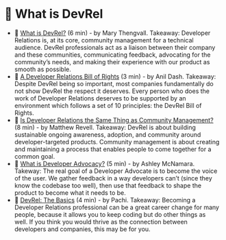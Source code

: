 # 🥑 What is DevRel

- 📃 [What is DevRel?](https://blog.vanillaforums.com/developer-relations-what-is-devrel) (6 min) - by Mary Thengvall. Takeaway: Developer Relations is, at its core, community management for a technical audience. DevRel professionals act as a liaison between their company and these communities, communicating feedback, advocating for the community’s needs, and making their experience with our product as smooth as possible.
- 📃 [A Developer Relations Bill of Rights](https://medium.com/glitch/a-developer-relations-bill-of-rights-21381920e273) (3 min) - by Anil Dash. Takeaway: Despite DevRel being so important, most companies fundamentally do not show DevRel the respect it deserves. Every person who does the work of Developer Relations deserves to be supported by an environment which follows a set of 10 principles: the DevRel Bill of Rights.
- 📃 [Is Developer Relations the Same Thing as Community Management?](https://devrel.net/dev-rel/is-developer-relations-the-same-thing-as-community-management) (8 min) - by Matthew Revell. Takeaway: DevRel is about building sustainable ongoing awareness, adoption, and community around developer-targeted products. Community management is about creating and maintaining a process that enables people to come together for a common goal.
- 📃 [What is Developer Advocacy?](https://medium.com/@ashleymcnamara/what-is-developer-advocacy-3a92442b627c) (5 min) - by Ashley McNamara. Takeway: The real goal of a Developer Advocate is to become the voice of the user. We gather feedback in a way developers can’t (since they know the codebase too well), then use that feedback to shape the product to become what it needs to be.
- 📃 [DevRel: The Basics](https://dev.to/pachicodes/devrel-the-basics-j3o) (4 min) - by Pachi. Takeaway: Becoming a Developer Relations professional can be a great career change for many people, because it allows you to keep coding but do other things as well. If you think you would thrive as the connection between developers and companies, this may be for you.
